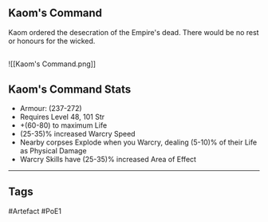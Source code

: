 ## Kaom's Command
Kaom ordered the desecration of the Empire's dead.
There would be no rest or honours for the wicked.
##
![[Kaom's Command.png]]
## Kaom's Command Stats
- Armour: (237-272)
- Requires Level 48, 101 Str
- +(60-80) to maximum Life
- (25-35)% increased Warcry Speed
- Nearby corpses Explode when you Warcry, dealing (5-10)% of their Life as Physical Damage
- Warcry Skills have (25-35)% increased Area of Effect


---
## Tags
#Artefact
#PoE1